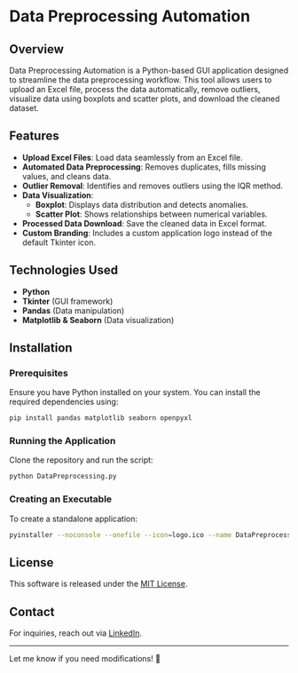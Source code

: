 # Data Preprocessing Automation

## Overview
Data Preprocessing Automation is a Python-based GUI application designed to streamline the data preprocessing workflow. This tool allows users to upload an Excel file, process the data automatically, remove outliers, visualize data using boxplots and scatter plots, and download the cleaned dataset.

## Features
- **Upload Excel Files**: Load data seamlessly from an Excel file.
- **Automated Data Preprocessing**: Removes duplicates, fills missing values, and cleans data.
- **Outlier Removal**: Identifies and removes outliers using the IQR method.
- **Data Visualization**:
  - **Boxplot**: Displays data distribution and detects anomalies.
  - **Scatter Plot**: Shows relationships between numerical variables.
- **Processed Data Download**: Save the cleaned data in Excel format.
- **Custom Branding**: Includes a custom application logo instead of the default Tkinter icon.

## Technologies Used
- **Python**
- **Tkinter** (GUI framework)
- **Pandas** (Data manipulation)
- **Matplotlib & Seaborn** (Data visualization)

## Installation
### Prerequisites
Ensure you have Python installed on your system. You can install the required dependencies using:
```bash
pip install pandas matplotlib seaborn openpyxl
```

### Running the Application
Clone the repository and run the script:
```bash
python DataPreprocessing.py
```

### Creating an Executable
To create a standalone application:
```bash
pyinstaller --noconsole --onefile --icon=logo.ico --name DataPreprocessing DataPreprocessing.py
```

## License
This software is released under the [MIT License](LICENSE).

## Contact
For inquiries, reach out via [LinkedIn](your-linkedin-profile).

---
Let me know if you need modifications! 🚀

